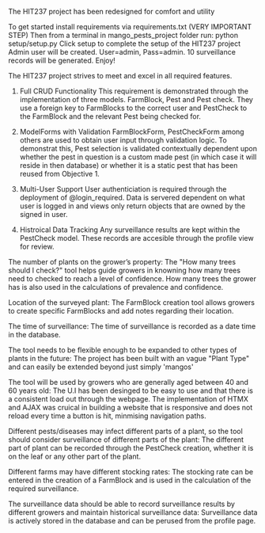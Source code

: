 The HIT237 project has been redesigned for comfort and utility

To get started install requirements via requirements.txt (VERY IMPORTANT STEP)
Then from a terminal in mango_pests_project folder run:
python setup/setup.py
Click setup to complete the setup of the HIT237 project
Admin user will be created. User=admin, Pass=admin. 10 surveillance records will be generated.
Enjoy!

The HIT237 project strives to meet and excel in all required features.

1. Full CRUD Functionality
   This requirement is demonstrated through the implementation of three models. FarmBlock, Pest and Pest check. They use a foreign key to FarmBlocks to the correct user and PestCheck to the FarmBlock and the relevant Pest being checked for.
   
2. ModelForms with Validation
   FarmBlockForm, PestCheckForm among others are used to obtain user input through validation logic. To demonstrat this, Pest selection is validated contextually dependent upon whether the pest in question is a custom made pest (in which case it will reside in then database) or whether it is a static pest that has been reused from Objective 1.
   
3. Multi-User Support
   User authenticiation is required through the deployment of @login_required. Data is servered dependent on what user is logged in and views only return objects that are owned by the signed in user.
   
4. Histroical Data Tracking
   Any surveillance results are kept within the PestCheck model. These records are accesible through the profile view for review.

The number of plants on the grower’s property:
The "How many trees should I check?" tool helps guide growers in knowning how many trees need to checked to reach a level of confidence.
How many trees the grower has is also used in the calculations of prevalence and confidence.

Location of the surveyed plant:
The FarmBlock creation tool allows growers to create specific FarmBlocks and add notes regarding their location.

The time of surveillance:
The time of surveillance is recorded as a date time in the database.

The tool needs to be flexible enough to be expanded to other types of plants in the future:
The project has been built with an vague "Plant Type" and can easily be extended beyond just simply 'mangos'

The tool will be used by growers who are generally aged between 40 and 60 years old:
The U.I has been desinged to be easy to use and that there is a consistent load out through the webpage. The implementation of HTMX and AJAX was cruical in building a website that is responsive
and does not reload every time a button is hit, minmising navigation paths.

Different pests/diseases may infect different parts of a plant, so the tool should consider surveillance of different parts of the plant:
The different part of plant can be recorded through the PestCheck creation, whether it is on the leaf or any other part of the plant.

Different farms may have different stocking rates:
The stocking rate can be entered in the creation of a FarmBlock and is used in the calculation of the required surveillance.

The surveillance data should be able to record surveillance results by different growers and maintain historical surveillance data:
Surveillance data is actively stored in the database and can be perused from the profile page.
